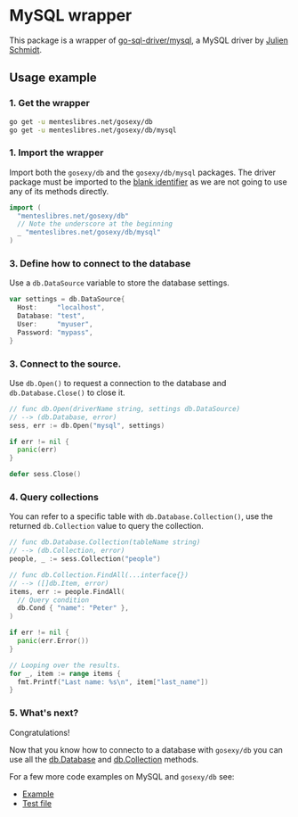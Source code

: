 # MySQL wrapper

This package is a wrapper of
[go-sql-driver/mysql](https://github.com/go-sql-driver/mysql),
a MySQL driver by [Julien Schmidt](http://www.julienschmidt.com/).

## Usage example

### 1. Get the wrapper

```sh
go get -u menteslibres.net/gosexy/db
go get -u menteslibres.net/gosexy/db/mysql
```

### 1. Import the wrapper

Import both the `gosexy/db` and the `gosexy/db/mysql` packages. The driver
package must be imported to the
[blank identifier](http://golang.org/doc/effective_go.html#blank) as we are not
going to use any of its methods directly.

```go
import (
  "menteslibres.net/gosexy/db"
  // Note the underscore at the beginning
  _ "menteslibres.net/gosexy/db/mysql"
)
```

### 3. Define how to connect to the database

Use a `db.DataSource` variable to store the database settings.

```go
var settings = db.DataSource{
  Host:     "localhost",
  Database: "test",
  User:     "myuser",
  Password: "mypass",
}
```

### 3. Connect to the source.

Use `db.Open()` to request a connection to the database and
`db.Database.Close()` to close it.

```go
// func db.Open(driverName string, settings db.DataSource)
// --> (db.Database, error)
sess, err := db.Open("mysql", settings)

if err != nil {
  panic(err)
}

defer sess.Close()
```

### 4. Query collections

You can refer to a specific table with `db.Database.Collection()`, use the
returned `db.Collection` value to query the collection.

```go
// func db.Database.Collection(tableName string)
// --> (db.Collection, error)
people, _ := sess.Collection("people")

// func db.Collection.FindAll(...interface{})
// --> ([]db.Item, error)
items, err := people.FindAll(
  // Query condition
  db.Cond { "name": "Peter" },
)

if err != nil {
  panic(err.Error())
}

// Looping over the results.
for _, item := range items {
  fmt.Printf("Last name: %s\n", item["last_name"])
}
```

### 5. What's next?

Congratulations!

Now that you know how to connecto to a database with `gosexy/db` you can use
all the [db.Database](/gosexy/db/database) and
[db.Collection](/gosexy/db/collection) methods.

For a few more code examples on MySQL and `gosexy/db` see:

* [Example](https://github.com/gosexy/db/blob/master/_examples/mysql/main.go)
* [Test file](https://github.com/gosexy/db/blob/master/mysql/mysql_test.go)


